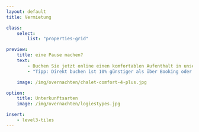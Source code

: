 ```yaml
---
layout: default
title: Vermietung

class:
    select:
        list: "properties-grid"

preview:
    title: eine Pause machen?
    text:
        - Buchen Sie jetzt online einen komfortablen Aufenthalt in unseren Chalets oder Appartements und genießen Sie bald einen wunderbare Aufenthalt.
        - "Tipp: Direkt buchen ist 10% günstiger als über Booking oder Airbnb."

    image: /img/overnachten/chalet-comfort-4-plus.jpg

option:
    title: Unterkunftsarten
    image: /img/overnachten/logiestypes.jpg

insert:
    - level3-tiles
---
```

